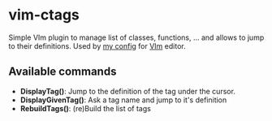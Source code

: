 # vim-ctags
Simple VIm plugin to manage list of classes, functions, ... and allows to jump to their definitions.
Used by [my config](https://github.com/webastien/vim) for [VIm](http://www.vim.org/) editor.

## Available commands
* **DisplayTag()**: Jump to the definition of the tag under the cursor.
* **DisplayGivenTag()**: Ask a tag name and jump to it's definition
* **RebuildTags()**: (re)Build the list of tags

